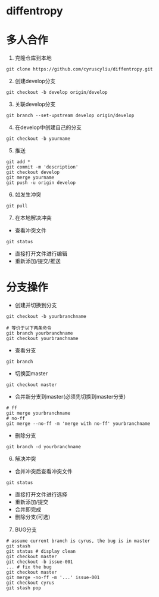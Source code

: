 # diffentropy

# 多人合作
1. 克隆仓库到本地
```
git clone https://github.com/cyruscyliu/diffentropy.git
```
2. 创建develop分支
```
git checkout -b develop origin/develop
```
3. 关联develop分支
```
git branch --set-upstream develop origin/develop
```
4. 在develop中创建自己的分支
```
git checkout -b yourname
```
5. 推送 
```
git add *
git commit -m 'description'
git checkout develop
git merge yourname
git push -u origin develop
```
6. 如发生冲突
```
git pull
```
7. 在本地解决冲突
+ 查看冲突文件
```
git status
```
+ 直接打开文件进行编辑
+ 重新添加/提交/推送

# 分支操作
+ 创建并切换到分支
```
git checkout -b yourbranchname

# 等价于以下两条命令
git branch yourbranchname
git checkout yourbranchname
```
+ 查看分支
```
git branch
```
+ 切换回master
```
git checkout master
```
+ 合并新分支到master(必须先切换到master分支)
```
# ff
git merge yourbranchname
# no-ff
git merge --no-ff -m 'merge with no-ff' yourbranchname
```
+ 删除分支
```
git branch -d yourbranchname
```
6. 解决冲突
+ 合并冲突后查看冲突文件
```
git status
```
+ 直接打开文件进行选择
+ 重新添加/提交
+ 合并即完成
+ 删除分支(可选)
7. BUG分支
```
# assume current branch is cyrus, the bug is in master
git stash
git status # display clean
git checkout master
git checkout -b issue-001
... # fix the bug
git checkout master
git merge -no-ff -m '...' issue-001
git checkout cyrus
git stash pop
```
